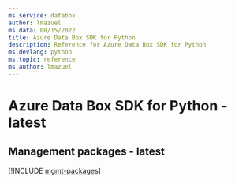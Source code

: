 ```yaml
---
ms.service: databox
author: lmazuel
ms.data: 08/15/2022
title: Azure Data Box SDK for Python
description: Reference for Azure Data Box SDK for Python
ms.devlang: python
ms.topic: reference
ms.author: lmazuel
---
```

# Azure Data Box SDK for Python - latest

## Management packages - latest
[!INCLUDE [mgmt-packages](data-box-mgmt-index.md)]